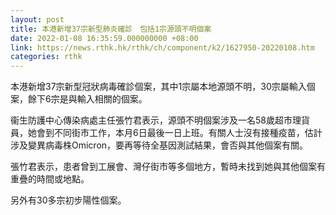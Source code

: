 ```yaml
---
layout: post
title: 本港新增37宗新型肺炎確診　包括1宗源頭不明個案
date: 2022-01-08 16:35:59.000000000 +08:00
link: https://news.rthk.hk/rthk/ch/component/k2/1627950-20220108.htm
categories: rthk
---
```


本港新增37宗新型冠狀病毒確診個案，其中1宗屬本地源頭不明，30宗屬輸入個案，餘下6宗是與輸入相關的個案。

衞生防護中心傳染病處主任張竹君表示，源頭不明個案涉及一名58歲超市理貨員，她會到不同街市工作，本月6日最後一日上班。有關人士沒有接種疫苗，估計涉及變異病毒株Omicron，要再等待全基因測試結果，會否與其他個案有關。

張竹君表示，患者曾到工展會、灣仔街市等多個地方，暫時未找到她與其他個案有重疊的時間或地點。

另外有30多宗初步陽性個案。
